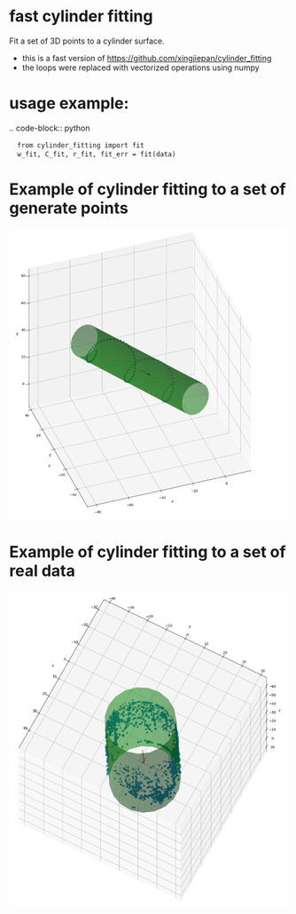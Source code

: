 # fast cylinder fitting

Fit a set of 3D points to a cylinder surface.
 - this is a fast version of https://github.com/xingjiepan/cylinder_fitting
 - the loops were replaced with vectorized operations using numpy

# usage example:

.. code-block:: python

      from cylinder_fitting import fit
      w_fit, C_fit, r_fit, fit_err = fit(data)
# Example of cylinder fitting to a set of generate points
![cylinder and data points](./assets/cylinder_fitting.png)

# Example of cylinder fitting to a set of real data
![cylinder and data points](./assets/cylinder_fitting2.png)

